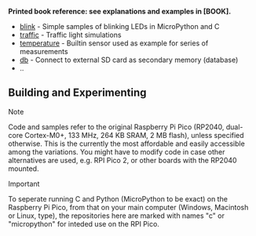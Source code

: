 
__Printed book reference: see explanations and examples in [BOOK].__

* [blink](./blink/)               - Simple samples of blinking LEDs in MicroPython and C
* [traffic](./traffic/)           - Traffic light simulations
* [temperature](./temperature/)   - Builtin sensor used as example for series of measurements  
* [db](./db/)                     - Connect to external SD card as secondary memory (database)
* ..


## Building and Experimenting

> [!NOTE]
> Code and samples refer to the original Raspberry Pi Pico (RP2040, dual-core Cortex-M0+,
> 133 MHz, 264 KB SRAM, 2 MB flash), unless specified otherwise.
> This is the currently the most affordable and easily accessible among the variations.
> You might have to modify code in case other alternatives are used, e.g. RPI Pico 2, or
> other boards with the RP2040 mounted.

> [!IMPORTANT]
> To seperate running C and Python (MicroPython to be exact) on the Raspberry Pi Pico,
> from that on your main computer (Windows, Macintosh or Linux, type), the repositories
> here are marked with names "c" or "micropython" for inteded use on the RPI Pico.
